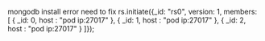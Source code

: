 mongodb install error
need to fix
rs.initiate({_id: "rs0", version: 1, members: [        { _id: 0, host : "pod ip:27017" },        { _id: 1, host : "pod ip:27017" },        { _id: 2, host : "pod ip:27017" }  ]});
